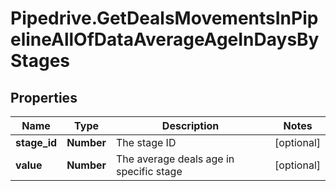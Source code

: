 # Pipedrive.GetDealsMovementsInPipelineAllOfDataAverageAgeInDaysByStages

## Properties

Name | Type | Description | Notes
------------ | ------------- | ------------- | -------------
**stage_id** | **Number** | The stage ID | [optional] 
**value** | **Number** | The average deals age in specific stage | [optional] 


